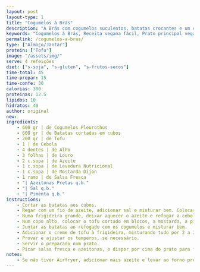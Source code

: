 ```yaml
---
layout: post
layout-type: 1
title: "Cogumelos à Brás"
description: "À Brás com cogumelos suculentos, batatas crocantes e um creme de tofu aveludado"
keywords: "Cogumelos à Brás, Receita vegana fácil, Prato principal vegano, À Brás com tofu, Cogumelos Pleurothus, Receita vegana saudável, À Brás sem ovos, Jantar vegano simples, Receita com cogumelos e tofu, Prato vegano sem glúten"
permalink: /cogumelos-a-bras/
type: ["Almoço/Jantar"]
protein: ["Tofu"]
image: "/assets/img/"
serve: 4 refeições
diet: ["s-soja", "s-gluten", "s-frutos-secos"]
time-total: 45
time-prepar: 15
time-confe: 30
calorias: 300
proteinas: 12.5
lipidos: 10
hidratos: 40
author: original
new:
ingredients:
    - 600 gr | de Cogumelos Pleurothus
    - 600 gr | de Batatas cortadas em cubos
    - 200 gr | de Tofu
    - 1 | de Cebola
    - 4 dentes | de Alho
    - 3 folhas | de Louro
    - 2 c.sopa | de Azeite
    - 1 c.sopa | de Levedura Nutricional
    - 1 c.sopa | de Mostarda Dijon
    - 1 ramo | de Salsa Fresca
    - "| Azeitonas Pretas q.b."
    - "| Sal q.b."
    - "| Pimenta q.b."
instructions:
    - Cortar as batatas aos cubos.
    - Regar com um fio de azeite, adicionar sal e misturar bem. Colocar as batatas na Airfryer e cozinhar por 30 minutos a 180ºC, mexendo a meio do tempo. Se preferir, fritar as batatas numa fritadeira até ficarem douradas. Quando as batatas estiverem prontas, reservar.
    - Numa frigideira grande, deixar aquecer o azeite e refogar a cebola com as folhas de louro, até dourar ligeiramente. Juntar o alho e deixar refogar por mais 1 minuto. Adicionar os cogumelos e deixar cozinhar até que reduzam e libertem os seus sucos.
    - Num copo alto, colocar o tofu cortado em blocos, a mostarda, a pimenta preta, o sal e a levedura nutricional. Bater tudo com uma varinha mágica até obter um creme homogéneo. Se a mistura estiver muito espessa, adicionar bebida vegetal ou água aos poucos, até atingir a consistência desejada.
    - Juntar as batatas ao refogado com os cogumelos e misturar bem.
    - Adicionar o creme de tofu à frigideira, misturando tudo por 2 a 3 minutos, até o líquido evaporar.
    - Provar e ajustar os temperos, se necessário.
    - Servir o preparado num prato.
    - Picar salsa fresca e azeitonas, e dispor por cima do prato para finalizar.
notes:
    - Se não tiver Airfryer, adicionar mais azeite e levar ao forno pré-aquecido a 180ºC por cerca de 40 minutos (pode demorar mais tempo, dependendo do forno).
---
```


